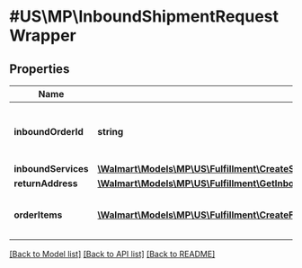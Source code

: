# #US\MP\InboundShipmentRequestWrapper

## Properties

Name | Type | Description | Notes
------------ | ------------- | ------------- | -------------
**inboundOrderId** | **string** | Unique ID identifying inbound shipment request |
**inboundServices** | [**\Walmart\Models\MP\US\Fulfillment\CreateShipmentRequestInboundServices**](CreateShipmentRequestInboundServices.md) |  | [optional]
**returnAddress** | [**\Walmart\Models\MP\US\Fulfillment\GetInboundShipments200ResponsePayloadInnerReturnAddress**](GetInboundShipments200ResponsePayloadInnerReturnAddress.md) |  |
**orderItems** | [**\Walmart\Models\MP\US\Fulfillment\CreateFulfillmentRequestPayloadOrderItemsInner[]**](CreateFulfillmentRequestPayloadOrderItemsInner.md) | inbound shipment request line items | [optional]


[[Back to Model list]](../) [[Back to API list]](../../Api/US/MP) [[Back to README]](../../README.md)

